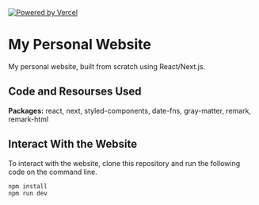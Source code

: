 <a href="https://vercel.com/?utm_source=francosbenitez&utm_campaign=oss">
  <img src="https://www.datocms-assets.com/31049/1618983297-powered-by-vercel.svg" alt="Powered by Vercel" />
</a>

# My Personal Website

My personal website, built from scratch using React/Next.js.   

## Code and Resourses Used
**Packages:** react, next, styled-components, date-fns, gray-matter, remark, remark-html 

## Interact With the Website
To interact with the website, clone this repository and run the following code on the command line.

```bash
npm install
npm run dev
```

